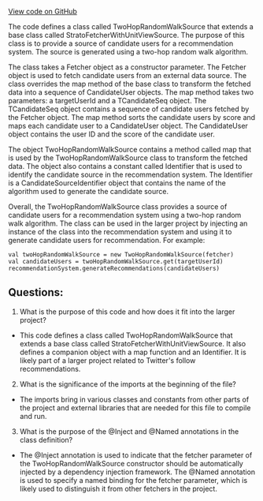 [View code on GitHub](https://github.com/misbahsy/the-algorithm/follow-recommendations-service/common/src/main/scala/com/twitter/follow_recommendations/common/candidate_sources/two_hop_random_walk/TwoHopRandomWalkSource.scala)

The code defines a class called TwoHopRandomWalkSource that extends a base class called StratoFetcherWithUnitViewSource. The purpose of this class is to provide a source of candidate users for a recommendation system. The source is generated using a two-hop random walk algorithm. 

The class takes a Fetcher object as a constructor parameter. The Fetcher object is used to fetch candidate users from an external data source. The class overrides the map method of the base class to transform the fetched data into a sequence of CandidateUser objects. The map method takes two parameters: a targetUserId and a TCandidateSeq object. The TCandidateSeq object contains a sequence of candidate users fetched by the Fetcher object. The map method sorts the candidate users by score and maps each candidate user to a CandidateUser object. The CandidateUser object contains the user ID and the score of the candidate user.

The object TwoHopRandomWalkSource contains a method called map that is used by the TwoHopRandomWalkSource class to transform the fetched data. The object also contains a constant called Identifier that is used to identify the candidate source in the recommendation system. The Identifier is a CandidateSourceIdentifier object that contains the name of the algorithm used to generate the candidate source.

Overall, the TwoHopRandomWalkSource class provides a source of candidate users for a recommendation system using a two-hop random walk algorithm. The class can be used in the larger project by injecting an instance of the class into the recommendation system and using it to generate candidate users for recommendation. For example:

```
val twoHopRandomWalkSource = new TwoHopRandomWalkSource(fetcher)
val candidateUsers = twoHopRandomWalkSource.get(targetUserId)
recommendationSystem.generateRecommendations(candidateUsers)
```
## Questions: 
 1. What is the purpose of this code and how does it fit into the larger project?
- This code defines a class called TwoHopRandomWalkSource that extends a base class called StratoFetcherWithUnitViewSource. It also defines a companion object with a map function and an Identifier. It is likely part of a larger project related to Twitter's follow recommendations.
2. What is the significance of the imports at the beginning of the file?
- The imports bring in various classes and constants from other parts of the project and external libraries that are needed for this file to compile and run.
3. What is the purpose of the @Inject and @Named annotations in the class definition?
- The @Inject annotation is used to indicate that the fetcher parameter of the TwoHopRandomWalkSource constructor should be automatically injected by a dependency injection framework. The @Named annotation is used to specify a named binding for the fetcher parameter, which is likely used to distinguish it from other fetchers in the project.